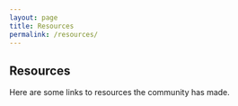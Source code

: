 ```yaml
---
layout: page
title: Resources
permalink: /resources/
---
```


## Resources

Here are some links to resources the community has made.